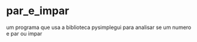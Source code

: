 # par_e_impar
um programa que usa a biblioteca pysimplegui para analisar se um numero e par ou impar
